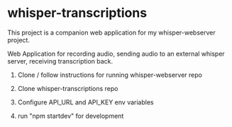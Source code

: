 # whisper-transcriptions

This project is a companion web application for my whisper-webserver project.

Web Application for recording audio, sending audio to an external whisper server, receiving transcription back.

1. Clone / follow instructions for running whisper-webserver repo

2. Clone whisper-transcriptions repo

3. Configure API_URL and API_KEY env variables

4. run "npm startdev" for development